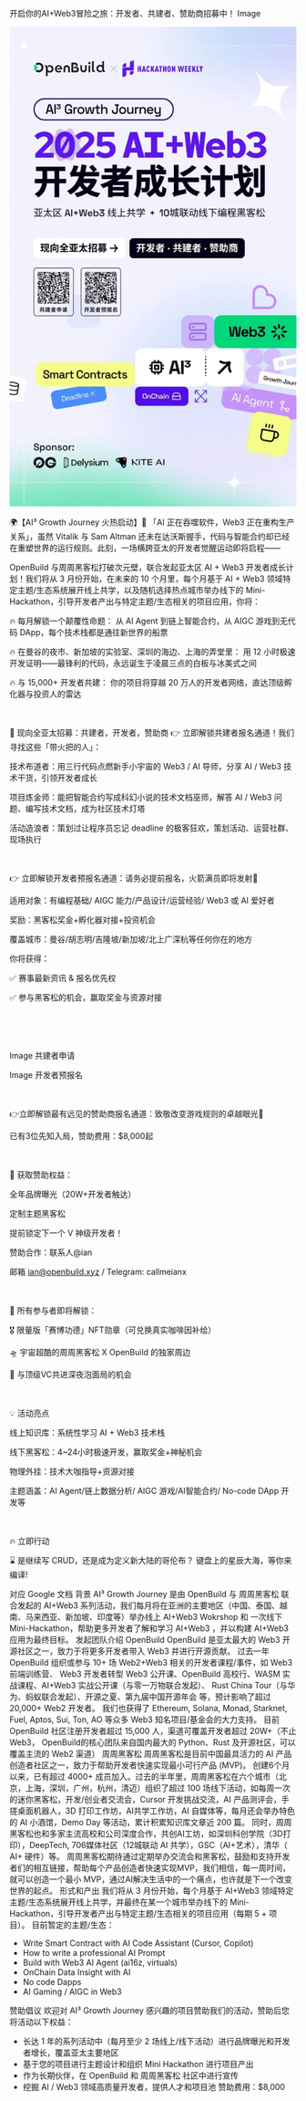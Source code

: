 开启你的AI+Web3冒险之旅：开发者、共建者、赞助商招募中！
Image


![](public/aiweb3poster.png)

🌍【AI³ Growth Journey 火热启动】🚀
「AI 正在吞噬软件，Web3 正在重构生产关系」，虽然 Vitalik 与 Sam Altman 还未在达沃斯握手，代码与智能合约却已经在重塑世界的运行规则。此刻，一场横跨亚太的开发者觉醒运动即将启程——　

OpenBuild 与周周黑客松打破次元壁，联合发起亚太区 AI + Web3 开发者成长计划！我们将从 3 月份开始，在未来的 10 个月里，每个月基于 AI + Web3 领域特定主题/生态系统展开线上共学，以及随机选择热点城市举办线下的 Mini-Hackathon，引导开发者产出与特定主题/生态相关的项目应用，你将：　

🔥 每月解锁一个颠覆性命题： 从 AI Agent 到链上智能合约，从 AIGC 游戏到无代码 DApp，每个技术栈都是通往新世界的船票　

🔥 在曼谷的夜市、新加坡的实验室、深圳的海边、上海的弄堂里： 用 12 小时极速开发证明——最锋利的代码，永远诞生于凌晨三点的白板与冰美式之间　

🔥 与 15,000+ 开发者共建： 你的项目将穿越 20 万人的开发者网络，直达顶级孵化器与投资人的雷达　

　

🚩 现向全亚太招募：共建者，开发者，赞助商
👉 立即解锁共建者报名通道！我们寻找这些「带火把的人」：　

技术布道者：用三行代码点燃新手小宇宙的 Web3 / AI 导师，分享 AI / Web3 技术干货，引领开发者成长　

项目炼金师：能把智能合约写成科幻小说的技术文档巫师，解答 AI / Web3 问题、编写技术文档，成为社区技术灯塔　

活动造浪者：策划过让程序员忘记 deadline 的极客狂欢，策划活动、运营社群、现场执行　

　

👉 立即解锁开发者预报名通道：请务必提前报名，火箭满员即将发射🚀　

适用对象：有编程基础/ AIGC 能力/产品设计/运营经验/ Web3 或 AI 爱好者　

奖励：黑客松奖金+孵化器对接+投资机会　

覆盖城市：曼谷/胡志明/吉隆坡/新加坡/北上广深杭等任何你在的地方　

你将获得：　

✅ 赛事最新资讯 & 报名优先权　

✅ 参与黑客松的机会，赢取奖金与资源对接　

　

　

Image
共建者申请　

Image
开发者预报名　

　

👉立即解锁最有远见的赞助商报名通道：致敬改变游戏规则的卓越眼光🤝　

已有3位先知入局，赞助费用：$8,000起　

　

🎁 获取赞助权益：　

全年品牌曝光（20W+开发者触达）　

定制主题黑客松　

提前锁定下一个 V 神级开发者！　

赞助合作：联系人@ian

邮箱 ian@openbuild.xyz / Telegram: callmeianx　

　

🎁 所有参与者即将解锁：　

🎖️ 限量版「赛博功德」NFT勋章（可兑换真实咖啡因补给）　

🛸 宇宙超酷的周周黑客松 X OpenBuild 的独家周边

🍜 与顶级VC共进深夜泡面局的机会　

　

💡 活动亮点　

线上知识库：系统性学习 AI + Web3 技术栈　

线下黑客松：4~24小时极速开发，赢取奖金+神秘机会　

物理外挂：技术大咖指导+资源对接　

主题涵盖：AI Agent/链上数据分析/ AIGC 游戏/AI智能合约/ No-code DApp 开发等　

　

🔥 立即行动　

⌛ 是继续写 CRUD，还是成为定义新大陆的哥伦布？ 键盘上的星辰大海，等你来编译!


对应 Google 文档
背景
AI³ Growth Journey 是由 OpenBuild 与 周周黑客松 联合发起的 AI+Web3 系列活动，我们每月将在亚洲的主要地区（中国、泰国、越南、马来西亚、新加坡、印度等）举办线上 AI+Web3 Wokrshop  和 一次线下 Mini-Hackathon，帮助更多开发者了解和学习 AI+Web3 ，并以构建 AI+Web3 应用为最终目标。
发起团队介绍
OpenBuild
OpenBuild 是亚太最大的 Web3 开源社区之一，致力于将更多开发者带入 Web3 并进行开源贡献。
过去一年 OpenBuild 组织或参与 10+ 场 Web2+Web3 相关的开发者课程/事件，如 Web3 前端训练营、 Web3 开发者转型 Web3 公开课、OpenBuild 高校行、WASM 实战课程、AI+Web3 实战公开课（与零一万物联合发起）、 Rust China Tour（与华为、蚂蚁联合发起）、开源之夏、第九届中国开源年会 等，预计影响了超过 20,000+ Web2 开发者。
我们也获得了 Ethereum, Solana, Monad, Starknet, Fuel, Aptos, Sui, Ton, AO 等众多 Web3 知名项目/基金会的大力支持。
目前 OpenBuild 社区注册开发者超过 15,000 人，渠道可覆盖开发者超过 20W+（不止 Web3， OpenBuild的核心团队来自国内最大的 Python、Rust 及开源社区，可以覆盖主流的 Web2 渠道）
周周黑客松
周周黑客松是目前中国最具活力的 AI 产品创造者社区之一，致力于帮助开发者快速实现最小可行产品 (MVP)。
创建6个月以来，已有超过 4000+ 成员加入。过去的半年里，周周黑客松在六个城市（北京，上海，深圳，广州，杭州，清迈）组织了超过 100 场线下活动，如每周一次的迷你黑客松，开发/创业者交流会，Cursor 开发挑战交流，AI 产品测评会，手搓桌面机器人，3D 打印工作坊，AI共学工作坊，AI 自媒体等，每月还会举办特色的 AI 小酒馆，Demo Day 等活动，累计积累知识库文章近 200 篇。 同时，周周黑客松也和多家主流高校和公司深度合作，共创AI工坊，如深圳科创学院（3D打印），DeepTech,  706媒体社区（12城联动 AI 共学），GSC（AI+艺术），清华（ AI+ 硬件）等。
周周黑客松期待通过定期举办交流会和黑客松，鼓励和支持开发者们的相互链接，帮助每个产品创造者快速实现MVP，我们相信，每一周时间，就可以创造一个最小 MVP，通过AI解决生活中的一个痛点，也许就是下一个改变世界的起点。
形式和产出
我们将从 3 月份开始，每个月基于 AI+Web3 领域特定主题/生态系统展开线上共学，并最终在某一个城市举办线下的 Mini-Hackathon，引导开发者产出与特定主题/生态相关的项目应用（每期 5 + 项目）。
目前暂定的主题/生态：
- Write Smart Contract with AI Code Assistant (Cursor, Copilot)
- How to write a professional AI Prompt
- Build with Web3 AI Agent (ai16z, virtuals)
- OnChain Data Insight with AI
- No code Dapps
- AI Gaming / AIGC in Web3

赞助倡议
欢迎对 AI³ Growth Journey 感兴趣的项目赞助我们的活动，赞助后您将活动以下权益：
- 长达 1 年的系列活动中（每月至少 2 场线上/线下活动）进行品牌曝光和开发者增长，覆盖亚太主要地区
- 基于您的项目进行主题设计和组织 Mini Hackathon 进行项目产出
- 作为长期伙伴，在 OpenBuild 和 周周黑客松 社区中进行宣传
- 挖掘 AI / Web3 领域高质量开发者，提供人才和项目池
赞助费用：$8,000


